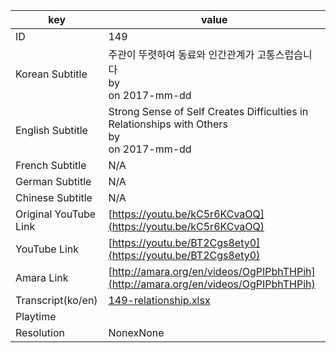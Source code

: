 |  key  |  value  |
|-------|---------|
| ID            | 149 |
| Korean Subtitle | 주관이 뚜렷하여 동료와 인간관계가 고통스럽습니다<br>by <br>on 2017-mm-dd<br>|
| English Subtitle | Strong Sense of Self Creates Difficulties in Relationships with Others<br>by <br>on 2017-mm-dd<br>|
| French Subtitle | N/A |
| German Subtitle | N/A |
| Chinese Subtitle | N/A |
| Original YouTube Link  | [https://youtu.be/kC5r6KCvaOQ](https://youtu.be/kC5r6KCvaOQ) |
| YouTube Link  | [https://youtu.be/BT2Cgs8ety0](https://youtu.be/BT2Cgs8ety0) |
| Amara Link    | [http://amara.org/en/videos/OgPIPbhTHPih](http://amara.org/en/videos/OgPIPbhTHPih) |
| Transcript(ko/en) | [149-relationship.xlsx](https://github.com/jungtosociety/dharma-qna/raw/master/sub/149/149-relationship.xlsx) |
| Playtime |  |
| Resolution | NonexNone|
